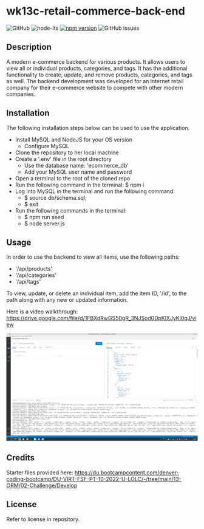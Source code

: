 # wk13c-retail-commerce-back-end

![GitHub](https://img.shields.io/github/license/josht-dev/wk13c-retail-commerce-back-end?style=for-the-badge)
![node-lts](https://img.shields.io/badge/node-16.18.0-brightgreen?style=for-the-badge)
[![npm version](https://img.shields.io/badge/express-4.16.4-brightgreen?style=for-the-badge)](https://badge.fury.io/js/express)
![GitHub issues](https://img.shields.io/github/issues/josht-dev/wk13c-retail-commerce-back-end?style=for-the-badge)

## Description

A modern e-commerce backend for various products. It allows users to view all or individual products, categories, and tags. It has the additional functionality to create, update, and remove products, categories, and tags as well. The backend development was developed for an internet retail company for their e-commerce website to compete with other modern companies.

## Installation

The following installation steps below can be used to use the application.

- Install MySQL and NodeJS for your OS version
    - Configure MySQL
- Clone the repository to her local machine
- Create a '.env' file in the root directory
    - Use the database name: 'ecommerce_db'
    - Add your MySQL user name and password
- Open a terminal to the root of the cloned repo
- Run the following command in the terminal: $ npm i
- Log into MySQL in the terminal and run the following command:
    - $ source db/schema.sql;
    - $ exit
- Run the following commands in the terminal:
    - $ npm run seed
    - $ node server.js

## Usage

In order to use the backend to view all items, use the following paths:
- '/api/products'
- '/api/categories'
- '/api/tags'

To view, update, or delete an individual item, add the item ID, '/id', to the path along with any new or updated information.

Here is a video walkthrough: https://drive.google.com/file/d/1FBXdRwGS50gR_3NJSod0DpKlXJyKi0qJ/view

![screenshot](./assets/images/screenshot.png)

## Credits

Starter files provided here: https://du.bootcampcontent.com/denver-coding-bootcamp/DU-VIRT-FSF-PT-10-2022-U-LOLC/-/tree/main/13-ORM/02-Challenge/Develop

## License

Refer to license in repository.
